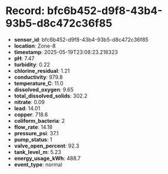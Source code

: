 # Record: bfc6b452-d9f8-43b4-93b5-d8c472c36f85

- **sensor_id**: bfc6b452-d9f8-43b4-93b5-d8c472c36f85
- **location**: Zone-8
- **timestamp**: 2025-05-19T23:08:23.218323
- **pH**: 7.47
- **turbidity**: 0.22
- **chlorine_residual**: 1.21
- **conductivity**: 979.8
- **temperature_C**: 11.0
- **dissolved_oxygen**: 9.65
- **total_dissolved_solids**: 302.2
- **nitrate**: 0.09
- **lead**: 14.01
- **copper**: 718.6
- **coliform_bacteria**: 2
- **flow_rate**: 14.18
- **pressure_psi**: 37.1
- **pump_status**: 1
- **valve_open_percent**: 92.3
- **tank_level_m**: 5.23
- **energy_usage_kWh**: 488.7
- **event_type**: normal